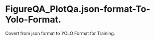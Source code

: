 # FigureQA_PlotQa.json-format-To-Yolo-Format.
Covert from json format to YOLO Format for Training. 
